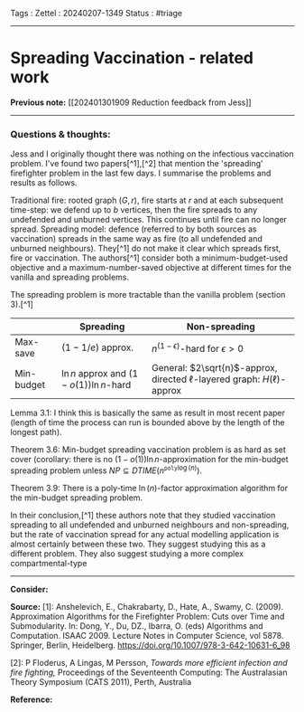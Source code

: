 Tags :
Zettel :  20240207-1349
Status : #triage 

-----

# Spreading Vaccination - related work

**Previous note:** [[202401301909 Reduction feedback from Jess]]

-----

### Questions & thoughts:

Jess and I originally thought there was nothing on the infectious vaccination problem. I've found two papers[^1],[^2] that mention the 'spreading' firefighter problem in the last few days. I summarise the problems and results as follows.

Traditional fire: rooted graph $(G, r)$, fire starts at $r$ and at each subsequent time-step: we defend up to $b$ vertices, then the fire spreads to any undefended and unburned vertices. This continues until fire can no longer spread. Spreading model: defence (referred to by both sources as vaccination) spreads in the same way as fire (to all undefended and unburned neighbours). They[^1] do not make it clear which spreads first, fire or vaccination. The authors[^1] consider both a minimum-budget-used objective and a maximum-number-saved objective at different times for the vanilla and spreading problems.

The spreading problem is more tractable than the vanilla problem (section 3).[^1]

|  | Spreading | Non-spreading |
| ---- | ---- | ---- |
| Max-save | $(1-1/e)$ approx. | $n^{(1-\epsilon)}$-hard for $\epsilon>0$ |
| Min-budget | $\ln n$ approx and $(1-o(1))\ln n$-hard | General: $2\sqrt{n}$-approx, directed $\ell$-layered graph: $H(\ell)$-approx |
  
Lemma 3.1: I think this is basically the same as result in most recent paper (length of time the process can run is bounded above by the length of the longest path).

Theorem 3.6: Min-budget spreading vaccination problem is as hard as set cover (corollary: there is no $(1-o(1))\ln n$-approximation for the min-budget spreading problem unless $NP\subseteq DTIME(n^{\texttt{poly}\log(n)})$. 

Theorem 3.9: There is a poly-time $\ln(n)$-factor approximation algorithm for the min-budget spreading problem.

In their conclusion,[^1] these authors note that they studied vaccination spreading to all undefended and unburned neighbours and non-spreading, but the rate of vaccination spread for any actual modelling application is almost certainly between these two. They suggest studying this as a different problem. They also suggest studying a more complex compartmental-type 




-----
 
**Consider:**


**Source:** 
[1]: Anshelevich, E., Chakrabarty, D., Hate, A., Swamy, C. (2009). Approximation Algorithms for the Firefighter Problem: Cuts over Time and Submodularity. In: Dong, Y., Du, DZ., Ibarra, O. (eds) Algorithms and Computation. ISAAC 2009. Lecture Notes in Computer Science, vol 5878. Springer, Berlin, Heidelberg. https://doi.org/10.1007/978-3-642-10631-6_98

[2]: P Floderus, A Lingas, M Persson, *Towards more efficient infection and fire fighting,* Proceedings of the Seventeenth Computing: The Australasian Theory Symposium (CATS 2011), Perth, Australia



**Reference:** 
